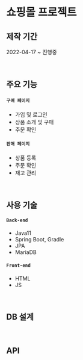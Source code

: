 # 쇼핑몰 프로젝트 

## 제작 기간
2022-04-17 ~ 진행중

<br>

## 주요 기능
#### `구매 페이지`
- 가입 및 로그인
- 상품 소개 및 구매
- 주문 확인

#### `판매 페이지`
- 상품 등록
- 주문 확인
- 재고 관리

<br>

## 사용 기술
#### `Back-end`
- Java11
- Spring Boot, Gradle
- JPA
- MariaDB

#### `Front-end`
- HTML
- JS
<br>

## DB 설계

<br>

## API


